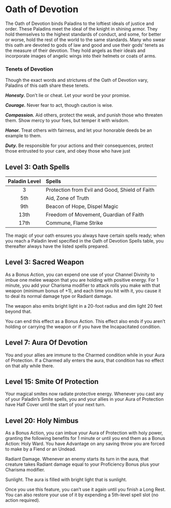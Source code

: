# Oath of Devotion

The Oath of Devotion binds Paladins to the loftiest ideals of justice and order. These Paladins meet the ideal of the knight in shining armor. They hold themselves to the highest standards of conduct, and some, for better or worse, hold the rest of the world to the same standards. Many who swear this oath are devoted to gods of law and good and use their gods’ tenets as the measure of their devotion. They hold angels as their ideals and incorporate images of angelic wings into their helmets or coats of arms.

### Tenets of Devotion

Though the exact words and strictures of the Oath of Devotion vary, Paladins of this oath share these tenets.

***Honesty.*** Don’t lie or cheat. Let your word be your promise.

***Courage.*** Never fear to act, though caution is wise.

***Compassion.*** Aid others, protect the weak, and punish those who threaten them. Show mercy to your foes, but temper it with wisdom.

***Honor.*** Treat others with fairness, and let your honorable deeds be an example to them.

***Duty.*** Be responsible for your actions and their consequences, protect those entrusted to your care, and obey those who have just 

## Level 3: Oath Spells

| Paladin Level | Spells |
|:---:|:---|
| 3 | Protection from Evil and Good, Shield of Faith
| 5th | Aid, Zone of Truth |
| 9th | Beacon of Hope, Dispel Magic |
| 13th | Freedom of Movement, Guardian of Faith |
| 17th | Commune, Flame Strike |

The magic of your oath ensures you always have certain spells ready; when you reach a Paladin level specified in the Oath of Devotion Spells table, you thereafter always have the listed spells prepared.

## Level 3: Sacred Weapon

As a Bonus Action, you can expend one use of your Channel Divinity to imbue one melee weapon that you are holding with positive energy. For 1 minute, you add your Charisma modifier to attack rolls you make with that weapon (minimum bonus of +1), and each time you hit with it, you cause it to deal its normal damage type or Radiant damage.

The weapon also emits bright light in a 20-foot radius and dim light 20 feet beyond that.

You can end this effect as a Bonus Action. This effect also ends if you aren’t holding or carrying the weapon or if you have the Incapacitated condition.

## Level 7: Aura Of Devotion

You and your allies are immune to the Charmed condition while in your Aura of Protection. If a Charmed ally enters the aura, that condition has no effect on that ally while there.

## Level 15: Smite Of Protection

Your magical smites now radiate protective energy. Whenever you cast any of your Paladin’s Smite spells, you and your allies in your Aura of Protection have Half Cover until the start of your next turn.

## Level 20: Holy Nimbus

As a Bonus Action, you can imbue your Aura of Protection with holy power, granting the following benefits for 1 minute or until you end them as a Bonus Action:
Holy Ward. You have Advantage on any saving throw you are forced to make by a Fiend or an Undead.

Radiant Damage. Whenever an enemy starts its turn in the aura, that creature takes Radiant damage equal to your Proficiency Bonus plus your Charisma modifier.

Sunlight. The aura is filled with bright light that is sunlight.

Once you use this feature, you can’t use it again until you finish a Long Rest. You can also restore your use of it by expending a 5th-level spell slot (no action required).






 
